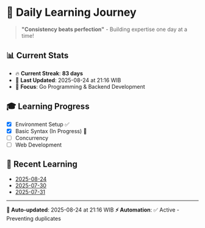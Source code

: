 # 🚀 Daily Learning Journey

> **"Consistency beats perfection"** - Building expertise one day at a time!

## 📊 Current Stats
- 🔥 **Current Streak**: **83 days**
- 📅 **Last Updated**: 2025-08-24 at 21:16 WIB
- 🎯 **Focus**: Go Programming & Backend Development

## 🎓 Learning Progress
- [x] Environment Setup ✅
- [x] Basic Syntax (In Progress) 🔄
- [ ] Concurrency
- [ ] Web Development

## 📖 Recent Learning
- [2025-08-24](learning-log/.md)
- [2025-07-30](learning-log/.md)
- [2025-07-31](learning-log/.md)

---
**🤖 Auto-updated**: 2025-08-24 at 21:16 WIB
**⚡ Automation**: ✅ Active - Preventing duplicates

